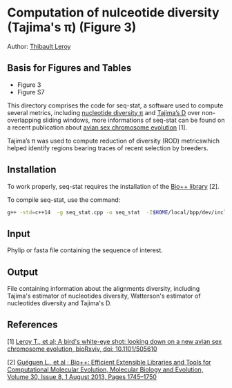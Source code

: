 # Computation of nulceotide diversity (Tajima's π) (Figure 3)

Author: [Thibault Leroy](mailto:thibault.leroy@umontpellier.fr)


## Basis for Figures and Tables

* Figure 3
* Figure S7


This directory comprises the code for seq-stat, a software used to compute several metrics, including
[nucleotide diversity π](https://en.wikipedia.org/wiki/Nucleotide_diversity) and [Tajima’s D](https://en.wikipedia.org/wiki/Tajima%27s_D) over non-overlapping sliding windows, more informations of seq-stat can be found on a recent publication about [avian sex chromosome evolution](https://www.biorxiv.org/content/early/2018/12/26/505610.full.pdf+html) [1].
<!--- As put in the issue - I cannot find Tajima's pi anywhere. Wandrille please double check whether this is pi or D or theta? -->

Tajima’s π was used to compute reduction of diversity (ROD) metricswhich helped identify regions bearing traces of recent selection by breeders.
<!--- As put in the issue - I cannot find Tajima's pi anywhere. Wandrille please double check whether this is pi or D or theta? -->


## Installation

To work properly, seq-stat requires the installation of the  [Bio++ library](http://biopp.univ-montp2.fr/) [2].

To compile seq-stat, use the command:

```bash 
g++ -std=c++14  -g seq_stat.cpp -o seq_stat  -I$HOME/local/bpp/dev/include/ -L$HOME/local/bpp/dev/lib/ -DVIRTUAL_COV=yes -Wall -lbpp-seq -lbpp-core -lbpp-popgen
```

## Input

Phylip or fasta file containing the sequence of interest.


## Output

File containing information about the alignments diversity, including Tajima's estimator of nucleotides diversity, Watterson's estimator of nucleotides diversity and Tajima's D.
<!--- As put in the issue - I cannot find Tajima's pi anywhere. Wandrille please double check whether this is pi or D or theta? -->



## References
[1] [Leroy T., et al; A bird's white-eye shot: looking down on a new avian sex chromosome evolution, bioRxviv, doi: 10.1101/505610](https://doi.org/10.1101/505610)

[2] [Guéguen L., et al ; Bio++: Efficient Extensible Libraries and Tools for Computational Molecular Evolution, Molecular Biology and Evolution, Volume 30, Issue 8, 1 August 2013, Pages 1745–1750](https://doi.org/10.1093/molbev/mst097)
